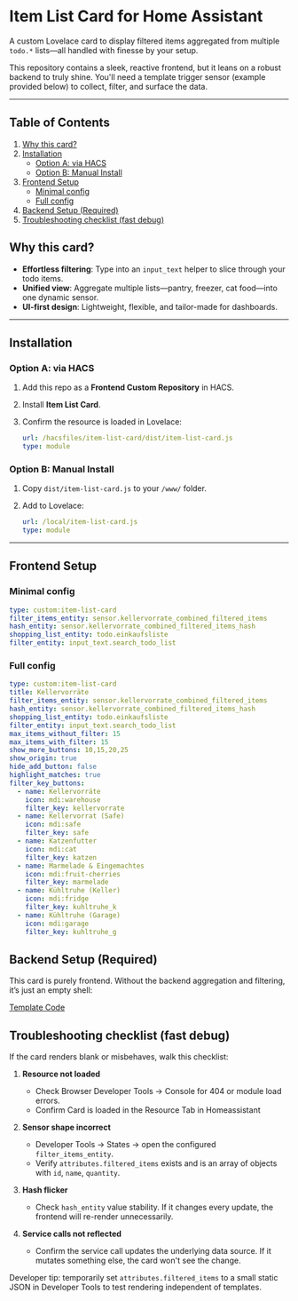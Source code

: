 # Item List Card for Home Assistant

A custom Lovelace card to display filtered items aggregated from multiple `todo.*` lists—all handled with finesse by your setup.

This repository contains a sleek, reactive frontend, but it leans on a robust backend to truly shine. You'll need a template trigger sensor (example provided below) to collect, filter, and surface the data.

---

## Table of Contents

1. [Why this card?](#why-this-card)  
2. [Installation](#installation)  
   - [Option A: via HACS](#option-a-via-hacs)  
   - [Option B: Manual Install](#option-b-manual-install)  
3. [Frontend Setup](#frontend-setup)  
   - [Minimal config](#minimal-config)  
   - [Full config](#full-config)  
4. [Backend Setup (Required)](#backend-setup-required)  
5. [Troubleshooting checklist (fast debug)](#troubleshooting-checklist-fast-debug)  



## Why this card?

- **Effortless filtering**: Type into an `input_text` helper to slice through your todo items.
- **Unified view**: Aggregate multiple lists—pantry, freezer, cat food—into one dynamic sensor.
- **UI-first design**: Lightweight, flexible, and tailor-made for dashboards.

---

## Installation

### Option A: via HACS

1. Add this repo as a **Frontend Custom Repository** in HACS.
2. Install **Item List Card**.
3. Confirm the resource is loaded in Lovelace:

    ```yaml
    url: /hacsfiles/item-list-card/dist/item-list-card.js
    type: module
    ```

### Option B: Manual Install

1. Copy `dist/item-list-card.js` to your `/www/` folder.
2. Add to Lovelace:

    ```yaml
    url: /local/item-list-card.js
    type: module
    ```

---

## Frontend Setup

### Minimal config

```yaml
type: custom:item-list-card
filter_items_entity: sensor.kellervorrate_combined_filtered_items
hash_entity: sensor.kellervorrate_combined_filtered_items_hash
shopping_list_entity: todo.einkaufsliste
filter_entity: input_text.search_todo_list
```

### Full config

```yaml
type: custom:item-list-card
title: Kellervorräte
filter_items_entity: sensor.kellervorrate_combined_filtered_items
hash_entity: sensor.kellervorrate_combined_filtered_items_hash
shopping_list_entity: todo.einkaufsliste
filter_entity: input_text.search_todo_list
max_items_without_filter: 15
max_items_with_filter: 15
show_more_buttons: 10,15,20,25
show_origin: true
hide_add_button: false
highlight_matches: true
filter_key_buttons:
  - name: Kellervorräte
    icon: mdi:warehouse
    filter_key: kellervorrate
  - name: Kellervorrat (Safe)
    icon: mdi:safe
    filter_key: safe
  - name: Katzenfutter
    icon: mdi:cat
    filter_key: katzen
  - name: Marmelade & Eingemachtes
    icon: mdi:fruit-cherries
    filter_key: marmelade
  - name: Kühltruhe (Keller)
    icon: mdi:fridge
    filter_key: kuhltruhe_k
  - name: Kühltruhe (Garage)
    icon: mdi:garage
    filter_key: kuhltruhe_g
```

## Backend Setup (Required)

This card is purely frontend. Without the backend aggregation and filtering, it’s just an empty shell:

[Template Code](TEMPLATE.md)



## Troubleshooting checklist (fast debug)
If the card renders blank or misbehaves, walk this checklist:

1. **Resource not loaded**  
   - Check Browser Developer Tools → Console for 404 or module load errors.  
   - Confirm Card is loaded in the Resource Tab in Homeassistant

2. **Sensor shape incorrect**  
   - Developer Tools → States → open the configured `filter_items_entity`.  
   - Verify `attributes.filtered_items` exists and is an array of objects with `id`, `name`, `quantity`.

3. **Hash flicker**  
   - Check `hash_entity` value stability. If it changes every update, the frontend will re-render unnecessarily.

4. **Service calls not reflected**  
   - Confirm the service call updates the underlying data source. If it mutates something else, the card won't see the change.

Developer tip: temporarily set `attributes.filtered_items` to a small static JSON in Developer Tools to test rendering independent of templates.
